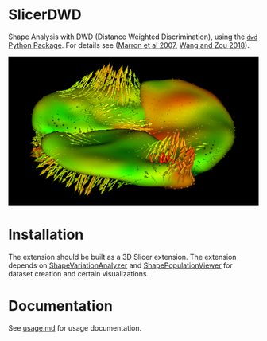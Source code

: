 # SlicerDWD

Shape Analysis with DWD (Distance Weighted Discrimination), using the [`dwd` Python Package][dwd]. For details see
([Marron et al 2007][marron-et-al], [Wang and Zou 2018][wang-zou]).

![DWD Direction Visualization][vectors]

[dwd]: https://github.com/slicersalt/dwd
[vectors]: https://raw.githubusercontent.com/slicersalt/SlicerDWD/main/img/Vectors.png

[marron-et-al]: https://amstat.tandfonline.com/doi/abs/10.1198/016214507000001120
[wang-zou]: https://rss.onlinelibrary.wiley.com/doi/full/10.1111/rssb.12244

# Installation

The extension should be built as a 3D Slicer extension. The extension depends on [ShapeVariationAnalyzer][sva] and [ShapePopulationViewer][spv] for dataset creation and certain visualizations.

[sva]: https://github.com/DCBIA-OrthoLab/ShapeVariationAnalyzer
[spv]: https://github.com/NIRALUser/ShapePopulationViewer

# Documentation

See [usage.md][usage] for usage documentation.

[usage]: ./docs/usage.md
